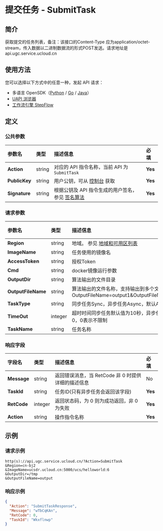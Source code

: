 # 提交任务 - SubmitTask

## 简介

获取提交的任务列表，备注：该接口的Content-Type 应为application/octet-stream，传入数据以二进制数据流的形式POST发送。请求地址是api.ugc.service.ucloud.cn





## 使用方法

您可以选择以下方式中的任意一种，发起 API 请求：
- 多语言 OpenSDK（[Python](https://github.com/ucloud/ucloud-sdk-python3) / [Go](https://github.com/ucloud/ucloud-sdk-go) / [Java](https://github.com/ucloud/ucloud-sdk-java)）
- [UAPI 浏览器](https://console.ucloud.cn/uapi/detail?id=SubmitTask)
- [工作流引擎 StepFlow](https://console.ucloud.cn/stepflow/manage/)

## 定义

### 公共参数

| 参数名 | 类型 | 描述信息 | 必填 |
|:---|:---|:---|:---|
| **Action**     | string  | 对应的 API 指令名称，当前 API 为 `SubmitTask`                        | **Yes** |
| **PublicKey**  | string  | 用户公钥，可从 [控制台](https://console.ucloud.cn/uapi/apikey) 获取                                             | **Yes** |
| **Signature**  | string  | 根据公钥及 API 指令生成的用户签名，参见 [签名算法](api/summary/signature.md)  | **Yes** |

### 请求参数

| 参数名 | 类型 | 描述信息 | 必填 |
|:---|:---|:---|:---|
| **Region** | string | 地域。 参见 [地域和可用区列表](api/summary/regionlist) |**Yes**|
| **ImageName** | string | 任务使用的镜像名 |**Yes**|
| **AccessToken** | string | 授权Token	 |**Yes**|
| **Cmd** | string | docker镜像运行参数	 |No|
| **OutputDir** | string | 算法输出的文件目录	 |No|
| **OutputFileName** | string | 算法输出的文件名称，支持输出到多个文件，如OutputFileName=output1&OutputFileName=output2 |No|
| **TaskType** | string | 同步任务Sync，异步任务Async，默认Async	 |No|
| **TimeOut** | integer | 超时时间同步任务默认值为10秒，异步任务为默认为0，0表示不限制	 |No|
| **TaskName** | string | 任务名称	 |No|

### 响应字段

| 字段名 | 类型 | 描述信息 | 必填 |
|:---|:---|:---|:---|
| **Message** | string | 返回错误消息，当 RetCode 非 0 时提供详细的描述信息 |No|
| **TaskId** | string | 任务ID(只有异步任务会返回该字段)<br /> |**Yes**|
| **RetCode** | integer | 返回状态码，为 0 则为成功返回，非 0 为失败 |**Yes**|
| **Action** | string | 操作指令名称 |**Yes**|




## 示例

### 请求示例
    
```
http(s)://api.ugc.service.ucloud.cn/?Action=SubmitTask
&Region=cn-bj2
&ImageName=ucsdr.ucloud.cn:5000/ucs/helloworld:6
&OutputDir=/tmp
&OutputFileName=output
```

### 响应示例
    
```json
{
  "Action": "SubmitTaskResponse",
  "Message": "wTbCqKAn",
  "RetCode": 0,
  "TaskId": "Wkxflnwp"
}
```




